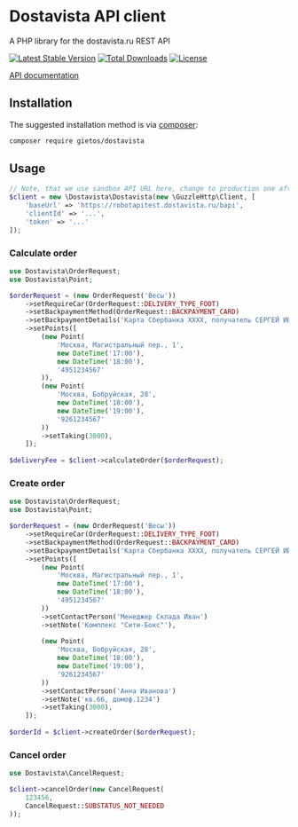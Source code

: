 Dostavista API client
=====================

A PHP library for the dostavista.ru REST API

[![Latest Stable Version](https://poser.pugx.org/gietos/dostavista/version)](https://packagist.org/packages/gietos/dostavista)
[![Total Downloads](https://poser.pugx.org/gietos/dostavista/downloads)](https://packagist.org/packages/gietos/dostavista)
[![License](https://poser.pugx.org/gietos/dostavista/license)](https://packagist.org/packages/gietos/dostavista)

[API documentation](https://docs.google.com/document/d/1-yjBzfkI9Zb44kkQB_rMcq5pNeLThyD6YbvXR9wl7IY/edit?usp=sharing)

## Installation

The suggested installation method is via [composer](https://getcomposer.org/):

```sh
composer require gietos/dostavista
```

## Usage

```php
// Note, that we use sandbox API URL here, change to production one after tests 
$client = new \Dostavista\Dostavista(new \GuzzleHttp\Client, [
    'baseUrl' => 'https://robotapitest.dostavista.ru/bapi',
    'clientId' => '...',
    'token' => '...'
]);
```

### Calculate order

```php
use Dostavista\OrderRequest;
use Dostavista\Point;

$orderRequest = (new OrderRequest('Весы'))
    ->setRequireCar(OrderRequest::DELIVERY_TYPE_FOOT)
    ->setBackpaymentMethod(OrderRequest::BACKPAYMENT_CARD)
    ->setBackpaymentDetails('Карта Сбербанка XXXX, получатель СЕРГЕЙ ИВАНОВИЧ П')
    ->setPoints([
        (new Point(
            'Москва, Магистральный пер., 1',
            new DateTime('17:00'),
            new DateTime('18:00'),
            '4951234567'
        )),
        (new Point(
            'Москва, Бобруйская, 28',
            new DateTime('18:00'),
            new DateTime('19:00'),
            '9261234567'
        ))
        ->setTaking(3000),
    ]);
    
$deliveryFee = $client->calculateOrder($orderRequest);
```

### Create order

```php
use Dostavista\OrderRequest;
use Dostavista\Point;

$orderRequest = (new OrderRequest('Весы'))
    ->setRequireCar(OrderRequest::DELIVERY_TYPE_FOOT)
    ->setBackpaymentMethod(OrderRequest::BACKPAYMENT_CARD)
    ->setBackpaymentDetails('Карта Сбербанка XXXX, получатель СЕРГЕЙ ИВАНОВИЧ П')
    ->setPoints([
        (new Point(
            'Москва, Магистральный пер., 1',
            new DateTime('17:00'),
            new DateTime('18:00'),
            '4951234567'
        ))
        ->setContactPerson('Менеджер Склада Иван')
        ->setNote('Комплекс "Сити-Бокс"'),
        
        (new Point(
            'Москва, Бобруйская, 28',
            new DateTime('18:00'),
            new DateTime('19:00'),
            '9261234567'
        ))
        ->setContactPerson('Анна Иванова')
        ->setNote('кв.66, домоф.1234')
        ->setTaking(3000),
    ]);
    
$orderId = $client->createOrder($orderRequest);
```

### Cancel order

```php
use Dostavista\CancelRequest;

$client->cancelOrder(new CancelRequest(
    123456,
    CancelRequest::SUBSTATUS_NOT_NEEDED
));
```